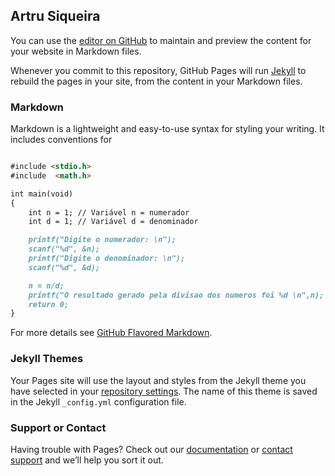## Artru Siqueira

You can use the [editor on GitHub](https://github.com/Dubai782/artursiqueira/edit/gh-pages/index.md) to maintain and preview the content for your website in Markdown files.

Whenever you commit to this repository, GitHub Pages will run [Jekyll](https://jekyllrb.com/) to rebuild the pages in your site, from the content in your Markdown files.

### Markdown

Markdown is a lightweight and easy-to-use syntax for styling your writing. It includes conventions for

```markdown

#include <stdio.h>
#include  <math.h>

int main(void)
{
    int n = 1; // Variável n = numerador
    int d = 1; // Variável d = denominador

    printf("Digite o numerador: \n");
    scanf("%d", &n);
    printf("Digite o denominador: \n");
    scanf("%d", &d);

    n = n/d;
    printf("O resultado gerado pela divisao dos numeros foi %d \n",n); // Antes tinha colocado mai uma varável, mas depois vi que não precisava.
    return 0;
}
```

For more details see [GitHub Flavored Markdown](https://guides.github.com/features/mastering-markdown/).

### Jekyll Themes

Your Pages site will use the layout and styles from the Jekyll theme you have selected in your [repository settings](https://github.com/Dubai782/artursiqueira/settings/pages). The name of this theme is saved in the Jekyll `_config.yml` configuration file.

### Support or Contact

Having trouble with Pages? Check out our [documentation](https://docs.github.com/categories/github-pages-basics/) or [contact support](https://support.github.com/contact) and we’ll help you sort it out.
